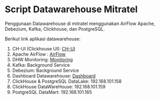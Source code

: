 # Script Datawarehouse Mitratel

Penggunaan Datawarehouse di mitratel menggunakan AirFlow Apache, Debezium, Kafka, Clickhouse, dan PostgreSQL.

Berikut link aplikasi datawarehouse:

1. CH-UI (Clickhouse UI): [CH-UI](http://dwhapps.mitratel.co.id/5521)
2. Apache AirFlow : [AirFlow](http://dwhapps.mitratel.co.id/8080/home)
3. DHW Monitoring: [Monitoring](https://dwhapps.mitratel.co.id/)
4. Kafka: Background Service
5. Debezium: Background Service
6. Dashboard Datawarehouse: [Dashboard](https://dashboard.mitratel.co.id)
7. ClickHouse & PostgreSQL DataLake: 192.168.101.158
8. ClickHouse DataWareHouse: 192.168.101.159
9. PostgreSQL DataMart: 192.168.101.165